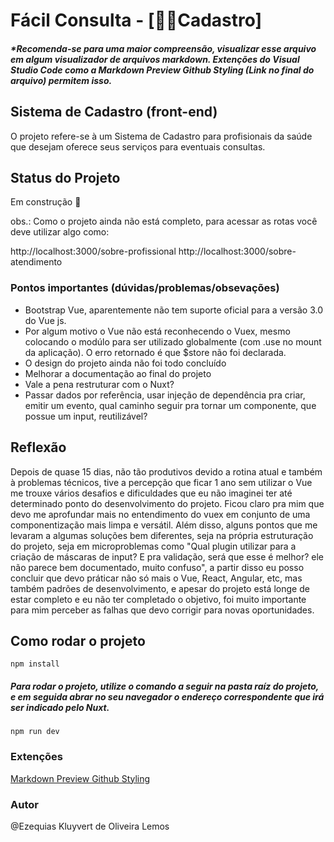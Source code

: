 # Fácil Consulta - [👩‍⚕Cadastro]

##### *Recomenda-se para uma maior compreensão, visualizar esse arquivo em algum visualizador de arquivos markdown. Extenções do Visual Studio Code como a Markdown Preview Github Styling (Link no final do arquivo) permitem isso.

## Sistema de Cadastro (front-end)

O projeto refere-se à um Sistema de Cadastro para profisionais da saúde que desejam oferece seus serviços para eventuais consultas.

## Status do Projeto
  
  Em construção 🚧
  
  obs.: Como o projeto ainda não está completo, para acessar as rotas você deve utilizar algo como:
  
  http://localhost:3000/sobre-profissional
  http://localhost:3000/sobre-atendimento

### Pontos importantes (dúvidas/problemas/obsevações)

- Bootstrap Vue, aparentemente não tem suporte oficial para a versão 3.0 do Vue js. 
- Por algum motivo o Vue não está reconhecendo o Vuex, mesmo colocando o modúlo para ser utilizado globalmente (com .use no mount da aplicação). O erro retornado é que  $store não foi declarada.
- O design do projeto ainda não foi todo concluído
- Melhorar a documentação ao final do projeto 
- Vale a pena restruturar com o Nuxt?
- Passar dados por referência, usar injeção de dependência pra criar, emitir um evento, qual caminho seguir pra tornar um componente, que possue um input, reutilizável?     

## Reflexão

Depois de quase 15 dias, não tão produtivos devido a rotina atual e também à problemas técnicos, tive a percepção que ficar 1 ano sem utilizar o Vue me trouxe vários desafios e dificuldades que eu não imaginei ter até determinado ponto do desenvolvimento do projeto. Ficou claro pra mim que devo me aprofundar mais no entendimento do vuex em conjunto de uma componentização mais limpa e versátil. Além disso, alguns pontos que me levaram a algumas soluções bem diferentes, seja na própria estruturação do projeto, seja em microproblemas como "Qual plugin utilizar para a criação de máscaras de input? E pra validação, será que esse é melhor? ele não parece bem documentado, muito confuso", a partir disso eu posso concluir que devo práticar não só mais o Vue, React, Angular, etc, mas também padrões de desenvolvimento, e apesar do projeto está longe de estar completo e eu não ter completado o objetivo, foi muito importante para mim perceber as falhas que devo corrigir para novas oportunidades.


## Como rodar o projeto 

```
npm install
```

##### Para rodar o projeto, utilize o comando a seguir na pasta raíz do projeto, e em seguida abrar no seu navegador o endereço correspondente que irá ser indicado pelo Nuxt.
```
npm run dev
```

### Extenções

[Markdown Preview Github Styling](https://marketplace.visualstudio.com/items?itemName=bierner.markdown-preview-github-styles) 

### Autor

@Ezequias Kluyvert de Oliveira Lemos
